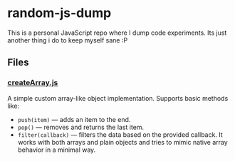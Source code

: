 # random-js-dump

This is a personal JavaScript repo where I dump code experiments. Its just another thing i do to keep myself sane :P

## Files

### [createArray.js](./createArray.js)
A simple custom array-like object implementation. Supports basic methods like:
- `push(item)` — adds an item to the end.
- `pop()` — removes and returns the last item.
- `filter(callback)` — filters the data based on the provided callback.
It works with both arrays and plain objects and tries to mimic native array behavior in a minimal way.



